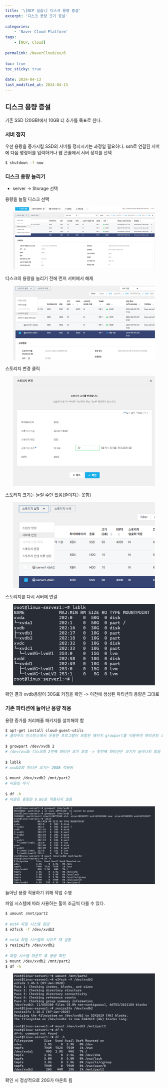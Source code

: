 ```yaml
---
title: '\[NCP 실습\] 디스크 용량 증설'
excerpt: '디스크 용량 크기 증설'

categories:
    - 'Naver Cloud Platform'
tags:
    - [NCP, Cloud]

permalink: /NaverCloud/ex/6

toc: true
toc_sticky: true

date: 2024-04-13
last_modified_at: 2024-04-13
---
```


## 디스크 용량 증설

기존 SSD (20GB)에서 10GB 더 추가를 목표로 한다.

### 서버 정지

우선 용량을 증가시킬 SSD의 서버를 정지시키는 과정일 필요하다. ssh로 연결된 서버에 다음 명령어를 입력하거나 웹 콘솔에서 서버 정지를 선택

```bash
$ shutdown -f now
```

### 디스크 용량 늘리기

-   server -> Storage 선택

용량을 늘릴 디스크 선택

<p align = "center">
    <img src="/assets/images/NCP/ex6-1.png" width="90%">
</p>
디스크의 용량을 늘리기 전에 먼저 서버에서 해제

<p align = "center">
    <img src="/assets/images/NCP/ex6-2.png" width="90%">
</p>
스토리지 변경 클릭

<p align = "center">
    <img src="/assets/images/NCP/ex6-3.png" width="90%">
</p>
스토리지 크기는 늘릴 수만 있음(줄이지는 못함)

<p align = "center">
    <img src="/assets/images/NCP/ex6-4.png" width="90%">
</p>
스토리지를 다시 서버에 연결

<p align = "center">
    <img src="/assets/images/NCP/ex6-5.png" width="90%">
</p>
확인 결과 xvdb용량이 30G로 커짐을 확인 -> 이전에 생성된 파티션의 용량은 그대로

### 기존 파티션에 늘어난 용량 적용

용량 증가를 처리해줄 패키지를 설치해야 함

```bash
$ apt-get install cloud-guest-utils
# 클라우드 인스턴스에서 유용한 프로그램이 포함된 패키지 growpart를 이용하여 파티션의 크기를 조정

$ growpart /dev/xvdb 2
# /dev/xvdb 디스크의 2번째 파티션 크기 조정 -> 첫번째 파티션은 크기가 늘어나지 않음

$ lsblk
# xvdb2의 파티션 크기는 20GB 적용됨

$ mount /dev/xvdb2 /mnt/part2
# 마운트 하기

$ df -h
# 마운트 용량은 9.8G로 적용되지 않음
```

<p align = "center">
    <img src="/assets/images/NCP/ex6-6.png" width="90%">
</p>

늘어난 용량 적용하기 위해 작업 수행

파일 시스템에 따라 사용하는 툴이 조금씩 다를 수 있다.

```bash
$ umount /mnt/part2

# ext4 파일 시스템 점검
$ e2fsck -f /dev/xvdb2

# ext4 파일 시스템의 사이즈 재 설정
$ resize2fs /dev/xvdb2

# 파일 시스템 마운트 후 용량 확인
$ mount /dev/xvdb2 /mnt/part2
$ df -h
```

<p align = "center">
    <img src="/assets/images/NCP/ex6-7.png" width="90%">
</p>

확인 시 정상적으로 20G가 마운트 됨
